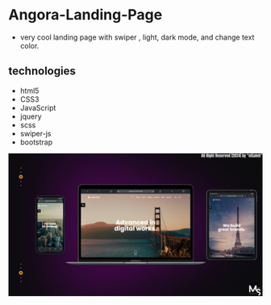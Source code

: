 # Angora-Landing-Page
- very cool landing page with swiper , light, dark mode, and change text color.

## technologies
- html5
- CSS3
- JavaScript
- jquery 
- scss
- swiper-js 
- bootstrap

![preview img](/Prev_Img.png)
